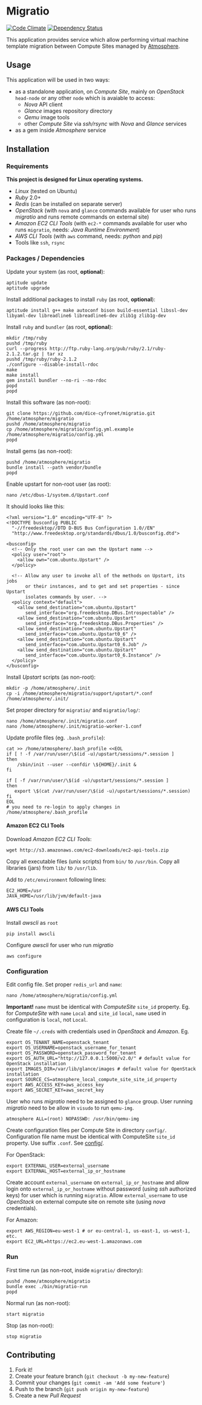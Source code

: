 # Migratio

[![Code Climate](https://codeclimate.com/github/dice-cyfronet/migratio/badges/gpa.svg?style=flat)](https://codeclimate.com/github/dice-cyfronet/migratio)
[![Dependency Status](https://gemnasium.com/dice-cyfronet/migratio.svg)](https://gemnasium.com/dice-cyfronet/migratio)

This application provides service which allow performing virtual machine template migration between Compute Sites managed by [Atmosphere](https://github.com/dice-cyfronet/atmosphere).

## Usage

This application will be used in two ways:

* as a standalone application, on *Compute Site*, mainly on *OpenStack* `head-node` or any other `node` which is avaiable to access:
  * *Nova* API client
  * *Glance* images repository directory
  * *Qemu* image tools
  * other *Compute Site* via *ssh/rsync* with *Nova* and *Glance* services
* as a gem inside *Atmosphere* service

## Installation

### Requirements

**This project is designed for Linux operating systems.**

- *Linux* (tested on Ubuntu)
- *Ruby* 2.0+
- *Redis* (can be installed on separate server)
- *OpenStack* (with `nova` and `glance` commands available for user who runs *migratio* and runs remote commands on external site)
- *Amazon EC2 CLI Tools* (with `ec2-*` commands available for user who runs `migratio`, needs: *Java Runtime Environment*)
- *AWS CLI Tools* (with `aws` command, needs: *python* and *pip*)
- Tools like `ssh`, `rsync`

### Packages / Dependencies

Update your system (as root, **optional**):

    aptitude update
    aptitude upgrade

Install additional packages to install `ruby` (as root, **optional**):

    aptitude install g++ make autoconf bison build-essential libssl-dev libyaml-dev libreadline6 libreadline6-dev zlib1g zlib1g-dev

Install `ruby` and `bundler` (as root, **optional**):

    mkdir /tmp/ruby
    pushd /tmp/ruby
    curl --progress http://ftp.ruby-lang.org/pub/ruby/2.1/ruby-2.1.2.tar.gz | tar xz
    pushd /tmp/ruby/ruby-2.1.2
    ./configure --disable-install-rdoc
    make
    make install
    gem install bundler --no-ri --no-rdoc
    popd
    popd

Install this software (as non-root):

    git clone https://github.com/dice-cyfronet/migratio.git /home/atmosphere/migratio
    pushd /home/atmosphere/migratio
    cp /home/atmosphere/migratio/config.yml.example /home/atmosphere/migratio/config.yml
    popd

Install gems (as non-root):

    pushd /home/atmosphere/migratio
    bundle install --path vendor/bundle
    popd

Enable upstart for non-root user (as root):

    nano /etc/dbus-1/system.d/Upstart.conf

It should looks like this:

    <?xml version="1.0" encoding="UTF-8" ?>
    <!DOCTYPE busconfig PUBLIC
      "-//freedesktop//DTD D-BUS Bus Configuration 1.0//EN"
      "http://www.freedesktop.org/standards/dbus/1.0/busconfig.dtd">
    
    <busconfig>
      <!-- Only the root user can own the Upstart name -->
      <policy user="root">
        <allow own="com.ubuntu.Upstart" />
      </policy>
    
      <!-- Allow any user to invoke all of the methods on Upstart, its jobs
           or their instances, and to get and set properties - since Upstart
           isolates commands by user. -->
      <policy context="default">
        <allow send_destination="com.ubuntu.Upstart"
           send_interface="org.freedesktop.DBus.Introspectable" />
        <allow send_destination="com.ubuntu.Upstart"
           send_interface="org.freedesktop.DBus.Properties" />
        <allow send_destination="com.ubuntu.Upstart"
           send_interface="com.ubuntu.Upstart0_6" />
        <allow send_destination="com.ubuntu.Upstart"
           send_interface="com.ubuntu.Upstart0_6.Job" />
        <allow send_destination="com.ubuntu.Upstart"
           send_interface="com.ubuntu.Upstart0_6.Instance" />
      </policy>
    </busconfig>

Install *Upstart* scripts (as non-root):

    mkdir -p /home/atmosphere/.init
    cp -i /home/atmosphere/migratio/support/upstart/*.conf /home/atmosphere/.init/

Set proper directory for `migratio/` and `migratio/log/`:

    nano /home/atmosphere/.init/migratio.conf
    nano /home/atmosphere/.init/migratio-worker-1.conf

Update profile files (eg. `.bash_profile`):

    cat >> /home/atmosphere/.bash_profile <<EOL
    if [ ! -f /var/run/user/\$(id -u)/upstart/sessions/*.session ]
    then
        /sbin/init --user --confdir \${HOME}/.init &
    fi
    
    if [ -f /var/run/user/\$(id -u)/upstart/sessions/*.session ]
    then
       export \$(cat /var/run/user/\$(id -u)/upstart/sessions/*.session)
    fi
    EOL
    # you need to re-login to apply changes in /home/atmosphere/.bash_profile

#### Amazon EC2 CLI Tools

Download *Amazon EC2 CLI Tools*:

    wget http://s3.amazonaws.com/ec2-downloads/ec2-api-tools.zip

Copy all executable files (unix scripts) from `bin/` to `/usr/bin`. Copy all libraries (jars) from `lib/` to `/usr/lib`.
 
Add to `/etc/environment` following lines:

    EC2_HOME=/usr
    JAVA_HOME=/usr/lib/jvm/default-java

#### AWS CLI Tools

Install *awscli* as `root`

    pip install awscli

Configure *awscli* for user who run *migratio*

    aws configure

### Configuration

Edit config file. Set proper `redis_url` and `name`:

    nano /home/atmosphere/migratio/config.yml

**Important!** `name` must be identical with *ComputeSite* `site_id` property. Eg. for *ComputeSite* with `name` `Local` and `site_id` `local`, `name` used in configuration is `local`, not `Local`.

Create file `~/.creds` with credentials used in *OpenStack* and *Amazon*. Eg.

    export OS_TENANT_NAME=openstack_tenant
    export OS_USERNAME=openstack_username_for_tenant
    export OS_PASSWORD=openstack_password_for_tenant
    export OS_AUTH_URL="http://127.0.0.1:5000/v2.0/" # default value for OpenStack installation
    export IMAGES_DIR=/var/lib/glance/images # default value for OpenStack installation
    export SOURCE_CS=atmosphere_local_compute_site_site_id_property
    export AWS_ACCESS_KEY=aws_access_key
    export AWS_SECRET_KEY=aws_secret_key

User who runs *migratio* need to be assigned to `glance` group. User running *migratio* need to be allow in `visudo` to run `qemu-img`.

    atmosphere ALL=(root) NOPASSWD: /usr/bin/qemu-img

Create configuration files per Compute Site in directory `config/`. Configuration file name must be identical with ComputeSite `site_id` property. Use suffix `.conf`. See [config/](config/).

For OpenStack:

    export EXTERNAL_USER=external_username
    export EXTERNAL_HOST=external_ip_or_hostname

Create account `external_username` on `external_ip_or_hostname` and allow login onto `external_ip_or_hostname` without password (using *ssh* authorized keys) for user which is running `migratio`. Allow `external_username` to use *OpenStack* on external compute site on remote site (using *nova* credentials).

For Amazon:

    export AWS_REGION=eu-west-1 # or eu-central-1, us-east-1, us-west-1, etc.
    export EC2_URL=https://ec2.eu-west-1.amazonaws.com

### Run

First time run (as non-root, inside `migratio/` directory):

    pushd /home/atmosphere/migratio
    bundle exec ./bin/migratio-run
    popd

Normal run (as non-root):

    start migratio

Stop (as non-root):

    stop migratio

## Contributing

1. Fork it!
2. Create your feature branch (`git checkout -b my-new-feature`)
3. Commit your changes (`git commit -am 'Add some feature'`)
4. Push to the branch (`git push origin my-new-feature`)
5. Create a new *Pull Request*
